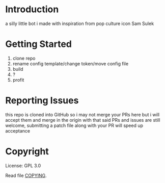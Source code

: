 # Introduction 
a silly little bot i made with inspiration from pop culture icon Sam Sulek

# Getting Started
1.	clone repo
2.	rename config template/change token/move config file
3.	build
4.	?
5.  profit

# Reporting Issues
this repo is cloned into GitHub so i may not merge your PRs here but i will accept them and merge in the origin
with that said PRs and issues are still welcome, submitting a patch file along with your PR will speed up acceptance

# Copyright
License: GPL 3.0

Read file [COPYING](COPYING).